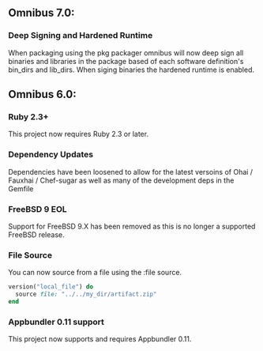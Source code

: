 ## Omnibus 7.0:

### Deep Signing and Hardened Runtime

When packaging using the pkg packager omnibus will now deep sign all binaries and libraries in the package based of each software definition's bin_dirs and lib_dirs. When siging binaries the hardened runtime is enabled.

## Omnibus 6.0:

### Ruby 2.3+

This project now requires Ruby 2.3 or later.

### Dependency Updates

Dependencies have been loosened to allow for the latest versoins of Ohai / Fauxhai / Chef-sugar as well as many of the development deps in the Gemfile

### FreeBSD 9 EOL

Support for FreeBSD 9.X has been removed as this is no longer a supported FreeBSD release.

### File Source

You can now source from a file using the :file source.

```ruby
version("local_file") do
  source file: "../../my_dir/artifact.zip"
end
```

### Appbundler 0.11 support

This project now supports and requires Appbundler 0.11.